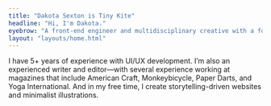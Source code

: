 ```yaml
---
title: "Dakota Sexton is Tiny Kite"
headline: "Hi, I'm Dakota."
eyebrow: "A front-end engineer and multidisciplinary creative with a focus on design and accessibility."
layout: "layouts/home.html"
---
```


I have 5+ years of experience with UI/UX development. I’m also an experienced writer and editor—with several experience working at magazines that include American Craft, Monkeybicycle, Paper Darts, and Yoga International. And in my free time, I create storytelling-driven websites and minimalist illustrations.
